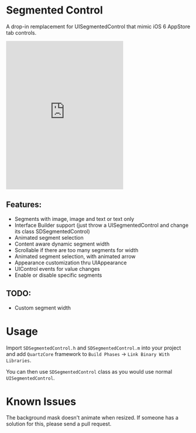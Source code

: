 # Segmented Control

A drop-in remplacement for UISegmentedControl that mimic iOS 6 AppStore tab
controls.

<iframe frameborder="0" width="320" height="404" src="http://www.dailymotion.com/embed/video/xusly6?autoplay=1&related=0&info=0"></iframe>

## Features:

- Segments with image, image and text or text only
- Interface Builder support (just throw a UISegmentedControl and change
  its class SDSegmentedControl)
- Animated segment selection
- Content aware dynamic segment width
- Scrollable if there are too many segments for width
- Animated segment selection, with animated arrow
- Appearance customization thru UIAppearance
- UIControl events for value changes
- Enable or disable specific segments

## TODO:

- Custom segment width

# Usage

Import `SDSegmentedControl.h` and `SDSegmentedControl.m` into your
project and add `QuartzCore` framework to `Build Phases` -> `Link Binary With
Libraries`.

You can then use `SDSegmentedControl` class as you would use normal
`UISegmentedControl`.

# Known Issues

The background mask doesn't animate when resized. If someone has a solution for
this, please send a pull request.
